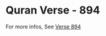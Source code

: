 # Quran Verse - 894 

For more infos, See [Verse 894](https://www.quranbookk.com/quran/search?q=894)